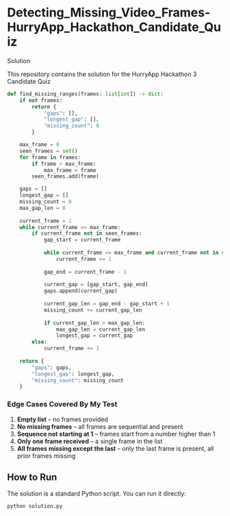 # Detecting_Missing_Video_Frames-HurryApp_Hackathon_Candidate_Quiz
Solution 

This repository contains the solution for the HurryApp Hackathon 3 Candidate Quiz
```python
def find_missing_ranges(frames: list[int]) -> dict:
    if not frames:
        return {
            "gaps": [],
            "longest_gap": [],
            "missing_count": 0
        }

    max_frame = 0
    seen_frames = set()
    for frame in frames:
        if frame > max_frame:
            max_frame = frame
        seen_frames.add(frame)

    gaps = []
    longest_gap = []
    missing_count = 0
    max_gap_len = 0
    
    current_frame = 1
    while current_frame <= max_frame:
        if current_frame not in seen_frames:
            gap_start = current_frame
            
            while current_frame <= max_frame and current_frame not in seen_frames:
                current_frame += 1
            
            gap_end = current_frame - 1
            
            current_gap = [gap_start, gap_end]
            gaps.append(current_gap)
            
            current_gap_len = gap_end - gap_start + 1
            missing_count += current_gap_len
            
            if current_gap_len > max_gap_len:
                max_gap_len = current_gap_len
                longest_gap = current_gap
        else:
            current_frame += 1
            
    return {
        "gaps": gaps,
        "longest_gap": longest_gap,
        "missing_count": missing_count
    }

```
### Edge Cases Covered By My Test

1. **Empty list** – no frames provided
2. **No missing frames** – all frames are sequential and present
3. **Sequence not starting at 1** – frames start from a number higher than 1
4. **Only one frame received** – a single frame in the list
5. **All frames missing except the last** – only the last frame is present, all prior frames missing


## How to Run

The solution is a standard Python script. You can run it directly:

```bash
python solution.py
